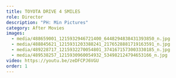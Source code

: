 ```yaml
---
title: TOYOTA DRIVE 4 SMILES
role: Director
description: "PH: Min Pictures"
category: After Movies
images:
  - media/488659001_1215932946721400_6448294838431393850_n.jpg
  - media/488845621_1215931203388241_2176528881719163591_n.jpg
  - media/489228717_1215932270054801_3741671573003330185_n.jpg
  - media/489538257_1215930960054932_534982124794653166_n.jpg
video: https://youtu.be/zeDFCPJ6VGU
order: 1
---
```

